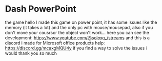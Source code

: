 # Dash PowerPoint
the game
hello I made this game on power point, it has some issues like the memory (it takes a lot) and the only pc with mouse/mousepad, also if you don't move your cousrsor the object won't work...
here you can see the development: https://www.youtube.com/@soloxq_/streams
and this is a discord i made for Microsoft office products help: https://discord.gg/mcaxgMQU4y
if you find a way to solve the issues i would thank you so much
